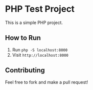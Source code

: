 # PHP Test Project

This is a simple PHP project.

## How to Run
1. Run `php -S localhost:8000`
2. Visit `http://localhost:8000`

## Contributing
Feel free to fork and make a pull request!
